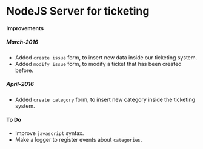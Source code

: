 # NodeJS Server for ticketing

#### Improvements

##### March-2016

* Added `create issue` form, to insert new data inside our ticketing system.
* Added `modify issue` form, to modify a ticket that has been created before.

##### April-2016

* Added `create category` form, to insert new category inside the ticketing system.

#### To Do

* Improve `javascript` syntax.  
* Make a logger to register events about `categories`.
